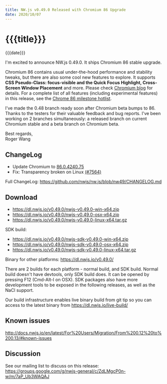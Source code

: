 ```yaml
---
title: NW.js v0.49.0 Released with Chromium 86 Upgrade
date: 2020/10/07
---
```

# {{{title}}}
{{{date}}}

I'm excited to announce NW.js 0.49.0. It ships Chromium 86 stable upgrade.

Chromium 86 contains usual under-the-hood performance and stability tweaks, but there are also some cool new features to explore. It supports **CSS Pseudo-Class: focus-visible and the Quick Focus Highlight, Cross-Screen Window Placement** and more. Please check [Chromium blog](https://blog.chromium.org/2020/09/chrome-86-improved-focus-highlighting.html) for details. For a complete list of all features (including experimental features) in this release, see the [Chrome 86 milestone hotlist](https://www.chromestatus.com/features#milestone=86).

I've made the 0.48 branch ready soon after Chromium beta bumps to 86. Thanks to the testers for their valuable feedback and bug reports. I've been working on 2 branches simultaneously: a released branch on current Chromium stable and a beta branch on Chromium beta.

Best regards,  
Roger Wang

## ChangeLog

- Update Chromium to [86.0.4240.75](https://developers.google.com/web/updates/2020/10/nic86)
- Fix: Transparency broken on Linux [(#7564)](https://github.com/nwjs/nw.js/issues/7564)

Full ChangeLog: https://github.com/nwjs/nw.js/blob/nw49/CHANGELOG.md

## Download 

* https://dl.nwjs.io/v0.49.0/nwjs-v0.49.0-win-x64.zip 
* https://dl.nwjs.io/v0.49.0/nwjs-v0.49.0-osx-x64.zip 
* https://dl.nwjs.io/v0.49.0/nwjs-v0.49.0-linux-x64.tar.gz 

SDK build: 
* https://dl.nwjs.io/v0.49.0/nwjs-sdk-v0.49.0-win-x64.zip 
* https://dl.nwjs.io/v0.49.0/nwjs-sdk-v0.49.0-osx-x64.zip 
* https://dl.nwjs.io/v0.49.0/nwjs-sdk-v0.49.0-linux-x64.tar.gz 

Binary for other platforms: https://dl.nwjs.io/v0.49.0/ 

There are 2 builds for each platform - normal build, and SDK build. Normal build doesn't have devtools, only SDK build does. lt can be opened by pressing F12 (Cmd-Alt-I on OSX). SDK packages also have more development tools to be exposed in the following releases, as well as the NaCl support.

Our build infrastructure enables live binary build from git tip so you can access to the latest binary from https://dl.nwjs.io/live-build/ 

## Known issues 

http://docs.nwjs.io/en/latest/For%20Users/Migration/From%200.12%20to%200.13/#known-issues

## Discussion

See our mailing list to discuss on this release: https://groups.google.com/g/nwjs-general/c/ZdLMgcP0n-w/m/7aP_Ub3WAQAJ
